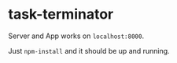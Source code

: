 # task-terminator

Server and App works on ```localhost:8000```.

Just ```npm-install``` and it should be up and running.
